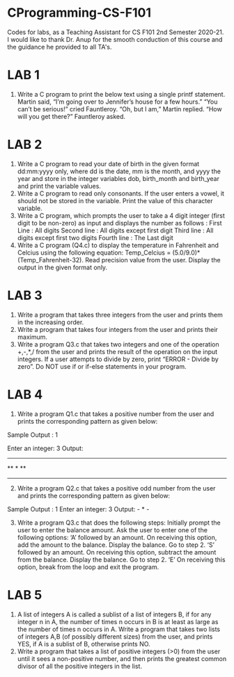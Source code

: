 # CProgramming-CS-F101
Codes for labs, as a Teaching Assistant for CS F101 2nd Semester 2020-21.
I would like to thank Dr. Anup for the smooth conduction of this course and the guidance he provided to all TA's.

# LAB 1
1. Write a C program to print the below text using a single printf
statement.
Martin said, “I’m going over to Jennifer’s house for a few hours.”
“You can’t be serious!” cried Fauntleroy.
“Oh, but I am,” Martin replied.
“How will you get there?” Fauntleroy asked.

# LAB 2
1. Write a C program to read  your date of birth in the given format dd:mm:yyyy only,  where dd is the date, mm is the month, and yyyy the year and store in the integer variables dob, birth_month and birth_year and print the variable values.
2. Write a C program to read only consonants. If the user enters a vowel, it should not be stored in the variable. Print the value of this character variable. 
3. Write a C program, which prompts the user to take a 4 digit integer (first digit to be non-zero) as input and displays the number as follows : First Line      : 	All digits Second line : 	All digits except first digit Third line     : 	All digits except first two digits Fourth line  : 	The Last digit
4. Write a C program (Q4.c) to display the temperature in Fahrenheit and Celcius using the following equation: Temp_Celcius = (5.0/9.0)*(Temp_Fahrenheit-32). Read precision value from the user. Display the output in the given format only.


# LAB 3
1. Write a program that takes three integers from the user and prints them in the increasing order.
2. Write a program that takes four integers from the user and prints their maximum. 
3. Write a program Q3.c that takes two integers and one of the operation +,-,*,/ from the user and prints the result of the operation on the input integers. If a user attempts to divide by zero, print “ERROR - Divide by zero”. Do NOT use if or  if-else statements in your program.

# LAB 4
1. Write a program Q1.c that takes a positive number from the user and prints the corresponding pattern as given below:

Sample Output : 1 

Enter an integer: 3
Output:
***
**
*
**
***
2. Write a program Q2.c that takes a positive odd number from the user and prints the corresponding pattern as given below:

Sample Output : 1 
Enter an integer: 3
Output:
*-*
 *
*-*

3. Write a program Q3.c that does the following steps:
Initially prompt the user to enter the balance amount.
Ask the user to enter one of the following options:
‘A’ followed by an amount.
On receiving this option, add the amount to the balance.
Display the balance.
Go to step 2.
‘S’ followed by an amount.
On receiving this option, subtract the amount from the balance.
Display the balance.
Go to step 2.
‘E’
On receiving this option, break from the loop and exit the program.

# LAB 5
1. A list of integers A is called a sublist of a list of integers B, if for any integer n in A, the number of times n occurs in B is at least as large as the number of times n occurs in A. Write a program that takes two lists of integers A,B (of possibly different sizes)  from the user, and prints YES, if A is a sublist of B, otherwise prints NO.
2. Write a program that takes a list of positive integers (>0) from the user until it sees a non-positive number, and then prints the greatest common divisor of all the positive integers in the list.





